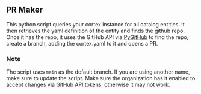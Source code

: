 ## PR Maker

This python script queries your cortex instance for all catalog entities. It then retrieves the yaml definition of the entity and finds the github repo. Once it has the repo, it uses the GitHub API via [PyGitHub](https://pypi.org/project/PyGithub/) to find the repo, create a branch, adding the cortex.yaml to it and opens a PR.

### Note

The script uses `main` as the default branch. If you are using another name, make sure to update the script.
Make sure the organization has it enabled to accept changes via GitHub API tokens, otherwise it may not work.